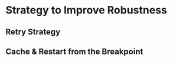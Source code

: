 # Strategy to Improve Robustness

## Retry Strategy

<!-- 
为了使得评测过程更加稳定，避免因为网络波动等原因导致的评测失败，我们提供了重试策略。

重试策略在两个层面上体现：

- LLM Client 的重试：对于流式 Client，我们为使用 `tenacity` 库提供了默认的重试策略，采用了指数退避算法，最大重试次数为 5 次，最大重试时间为 60 秒。
- 评测过程的重试：评测结果
- 重新生成：你可以在 Benchmark 的配置中指定 `max_n_samples` 策略，用于限制每个数据集项最多生成样本的数量。在这个范围内，评测会自动针对该样本重新进行全部流程，直到至少得到了 `n_samples` 个评测结果为止。
 -->

## Cache & Restart from the Breakpoint

<!-- 
很多评测都需要调用昂贵的 LLM API 或进行耗时的评估操作，我们不希望因为评测过程中的一些小错误导致这些操作的重复执行。为此，我们提供了缓存机制和断点续评测的功能。

- 缓存机制：评测结果会被缓存到本地；
- 断点恢复：如果评测过程中发现了缓存，则会自动跳过已经完成的评测项，避免重复评测。对于没有缓存的评测项，评测会自动从头开始执行。
 -->